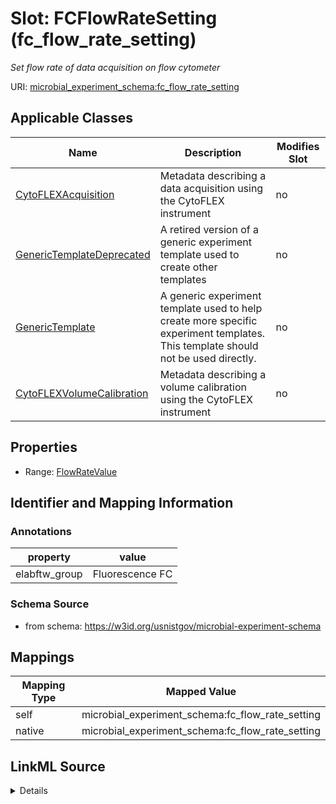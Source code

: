 

# Slot: FCFlowRateSetting (fc_flow_rate_setting)




_Set flow rate of data acquisition on flow cytometer_







URI: [microbial_experiment_schema:fc_flow_rate_setting](https://w3id.org/usnistgov/microbial-experiment-schema/fc_flow_rate_setting)



<!-- no inheritance hierarchy -->





## Applicable Classes

| Name | Description | Modifies Slot |
| --- | --- | --- |
| [CytoFLEXAcquisition](CytoFLEXAcquisition.md) | Metadata describing a data acquisition using the CytoFLEX instrument |  no  |
| [GenericTemplateDeprecated](GenericTemplateDeprecated.md) | A retired version of a generic experiment template used to create other templates |  no  |
| [GenericTemplate](GenericTemplate.md) | A generic experiment template used to help create more specific experiment templates. This template should not be used directly. |  no  |
| [CytoFLEXVolumeCalibration](CytoFLEXVolumeCalibration.md) | Metadata describing a volume calibration using the CytoFLEX instrument |  no  |







## Properties

* Range: [FlowRateValue](FlowRateValue.md)





## Identifier and Mapping Information





### Annotations

| property | value |
| --- | --- |
| elabftw_group | Fluorescence FC || elabftw_user_input | True || elabftw_default_unit | µL/min |



### Schema Source


* from schema: https://w3id.org/usnistgov/microbial-experiment-schema




## Mappings

| Mapping Type | Mapped Value |
| ---  | ---  |
| self | microbial_experiment_schema:fc_flow_rate_setting |
| native | microbial_experiment_schema:fc_flow_rate_setting |




## LinkML Source

<details>
```yaml
name: fc_flow_rate_setting
annotations:
  elabftw_group:
    tag: elabftw_group
    value: Fluorescence FC
  elabftw_user_input:
    tag: elabftw_user_input
    value: true
  elabftw_default_unit:
    tag: elabftw_default_unit
    value: µL/min
description: Set flow rate of data acquisition on flow cytometer
title: FCFlowRateSetting
from_schema: https://w3id.org/usnistgov/microbial-experiment-schema
rank: 1000
alias: fc_flow_rate_setting
domain_of:
- CytoFLEXAcquisition
- CytoFLEXVolumeCalibration
- GenericTemplateDeprecated
- GenericTemplate
range: FlowRateValue
required: false

```
</details>